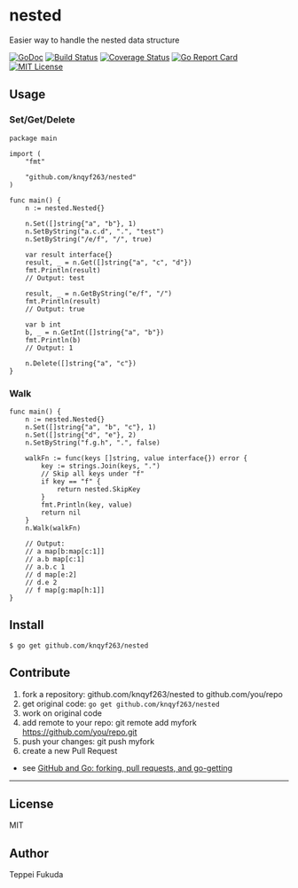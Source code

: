 # nested
Easier way to handle the nested data structure

[![GoDoc](https://godoc.org/github.com/knqyf263/nested?status.svg)](https://godoc.org/github.com/knqyf263/nested)
[![Build Status](https://travis-ci.org/knqyf263/nested.svg?branch=master)](https://travis-ci.org/knqyf263/nested)
[![Coverage Status](https://coveralls.io/repos/github/knqyf263/nested/badge.svg?branch=master)](https://coveralls.io/github/knqyf263/nested?branch=master)
[![Go Report Card](https://goreportcard.com/badge/github.com/knqyf263/nested)](https://goreportcard.com/report/github.com/knqyf263/nested)
[![MIT License](http://img.shields.io/badge/license-MIT-blue.svg?style=flat)](https://github.com/knqyf263/nested/blob/master/LICENSE)

## Usage

### Set/Get/Delete

```
package main

import (
	"fmt"

	"github.com/knqyf263/nested"
)

func main() {
	n := nested.Nested{}

	n.Set([]string{"a", "b"}, 1)
	n.SetByString("a.c.d", ".", "test")
	n.SetByString("/e/f", "/", true)

	var result interface{}
	result, _ = n.Get([]string{"a", "c", "d"})
	fmt.Println(result)
	// Output: test

	result, _ = n.GetByString("e/f", "/")
	fmt.Println(result)
	// Output: true

	var b int
	b, _ = n.GetInt([]string{"a", "b"})
	fmt.Println(b)
	// Output: 1
	
	n.Delete([]string{"a", "c"})
}
```

### Walk

```
func main() {
	n := nested.Nested{}
	n.Set([]string{"a", "b", "c"}, 1)
	n.Set([]string{"d", "e"}, 2)
	n.SetByString("f.g.h", ".", false)

	walkFn := func(keys []string, value interface{}) error {
		key := strings.Join(keys, ".")
		// Skip all keys under "f"
		if key == "f" {
			return nested.SkipKey
		}
		fmt.Println(key, value)
		return nil
	}
	n.Walk(walkFn)

	// Output:
	// a map[b:map[c:1]]
	// a.b map[c:1]
	// a.b.c 1
	// d map[e:2]
	// d.e 2
	// f map[g:map[h:1]]
}
```

## Install

```
$ go get github.com/knqyf263/nested
```

## Contribute

1. fork a repository: github.com/knqyf263/nested to github.com/you/repo
2. get original code: `go get github.com/knqyf263/nested`
3. work on original code
4. add remote to your repo: git remote add myfork https://github.com/you/repo.git
5. push your changes: git push myfork
6. create a new Pull Request

- see [GitHub and Go: forking, pull requests, and go-getting](http://blog.campoy.cat/2014/03/github-and-go-forking-pull-requests-and.html)

----

## License
MIT

## Author
Teppei Fukuda